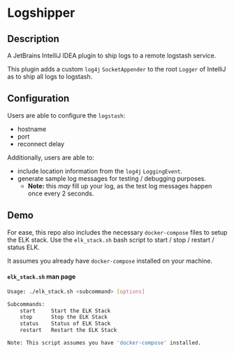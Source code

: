 # Logshipper

## Description
A JetBrains IntelliJ IDEA plugin to ship logs to a remote logstash service.

This plugin adds a custom `log4j` `SocketAppender` to the root `Logger` of IntelliJ as to ship all logs to logstash.


## Configuration
Users are able to configure the `logstash`:
* hostname
* port
* reconnect delay

Additionally, users are able to:
* include location information from the `log4j` `LoggingEvent`.
* generate sample log messages for testing / debugging purposes.
    - **Note:** this *may* fill up your log, as the test log messages happen once every 2 seconds.


## Demo
For ease, this repo also includes the necessary `docker-compose` files to setup the ELK stack. Use the `elk_stack.sh` 
bash script to start / stop / restart / status ELK.

It assumes you already have `docker-compose` installed on your machine.
#### `elk_stack.sh` man page
```bash
Usage: ./elk_stack.sh <subcommand> [options]

Subcommands:
    start     Start the ELK Stack
    stop      Stop the ELK Stack
    status    Status of ELK Stack
    restart   Restart the ELK Stack

Note: This script assumes you have 'docker-compose' installed.
```